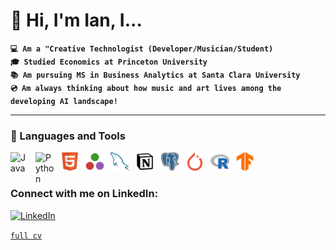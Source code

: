 # 🦊 Hi, I'm Ian, I...

**`💻 Am a "Creative Technologist (Developer/Musician/Student)`** <br />
**`🎓 Studied Economics at Princeton University`** <br />
**`📚 Am pursuing MS in Business Analytics at Santa Clara University`** <br />
**`💿 Am always thinking about how music and art lives among the developing AI landscape!`** <br />

---

### 🧰 Languages and Tools

<img align="left" alt="Java" width="30px" style="padding-right:10px;" src="https://cdn.jsdelivr.net/gh/devicons/devicon/icons/java/java-original.svg"/>
<img align="left" alt="Python" width="30px" style="padding-right:10px;" src="https://cdn.jsdelivr.net/gh/devicons/devicon/icons/python/python-plain.svg" />
<img align="left" alt="HTML5" width="30px" style="padding-right:10px;" src="https://github.com/devicons/devicon/blob/v2.16.0/icons/html5/html5-original.svg?raw=true" />
<img align="left" alt="Julia" width="30px" style="padding-right:10px;" src="https://github.com/devicons/devicon/blob/v2.16.0/icons/julia/julia-original.svg" />
<img align="left" alt="MySQL" width="30px" style="padding-right:10px;" src="https://github.com/devicons/devicon/blob/v2.16.0/icons/mysql/mysql-original.svg" />
<img align="left" alt="Notion" width="30px" style="padding-right:10px;" src="https://github.com/devicons/devicon/blob/v2.16.0/icons/notion/notion-original.svg" />
<img align="left" alt="Postgres" width="30px" style="padding-right:10px;" src="https://github.com/devicons/devicon/blob/v2.16.0/icons/postgresql/postgresql-original.svg" />
<img align="left" alt="Pytorch" width="30px" style="padding-right:10px;" src="https://github.com/devicons/devicon/blob/v2.16.0/icons/pytorch/pytorch-original.svg" />
<img align="left" alt="R" width="30px" style="padding-right:10px;" src="https://github.com/devicons/devicon/blob/v2.16.0/icons/r/r-original.svg" />
<img align="left" alt="Tensorflow" width="30px" style="padding-right:10px;" src="https://github.com/devicons/devicon/blob/v2.16.0/icons/tensorflow/tensorflow-original.svg" />


<br />

#
### Connect with me on LinkedIn:
[![LinkedIn](https://img.shields.io/badge/LinkedIn-%230077B5.svg?style=for-the-badge&logo=linkedin&logoColor=white)](https://www.linkedin.com/in/ianmkim/)

 <a href="https://ianminkim.github.io/ianminkim/Ian Kim Resume.pdf" target="_blank">`full cv`</a>
